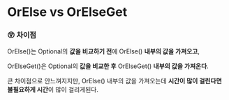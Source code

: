 # OrElse vs OrElseGet

### 😵 차이점

OrElse()는 Optional의 **값을 비교하기 전**에 OrElse() **내부의 값을 가져오고**,

OrElseGet()은 Optional의 **값을 비교한 후** OrElseGet() **내부의 값을 가져온다**.

큰 차이점으로 안느껴지지만, OrElse() 내부의 값을 가져오는데 **시간이 많이 걸린다면 불필요하게 시간**이 많이 걸리게된다.